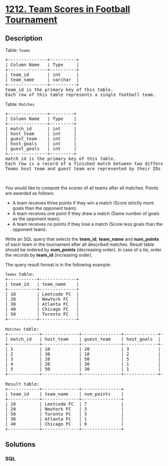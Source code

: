# [1212. Team Scores in Football Tournament](https://leetcode.com/problems/team-scores-in-football-tournament)



## Description

<p>Table: <code>Teams</code></p>

<pre>
+---------------+----------+
| Column Name   | Type     |
+---------------+----------+
| team_id       | int      |
| team_name     | varchar  |
+---------------+----------+
team_id is the primary key of this table.
Each row of this table represents a single football team.
</pre>

<p>Table:&nbsp;<code>Matches</code></p>

<pre>
+---------------+---------+
| Column Name   | Type    |
+---------------+---------+
| match_id      | int     |
| host_team     | int     |
| guest_team    | int     | 
| host_goals    | int     |
| guest_goals   | int     |
+---------------+---------+
match_id is the primary key of this table.
Each row is a record of a finished match between two different teams. 
Teams host_team and guest_team are represented by their IDs in the teams table (team_id) and they scored host_goals and guest_goals goals respectively.
</pre>

<p>&nbsp;</p>
You would like to compute the scores of all teams after all matches. Points are awarded as follows:

<ul>
	<li>A team&nbsp;receives three points if they win&nbsp;a match (Score strictly more goals than the opponent team).</li>
	<li>A team&nbsp;receives one point if they draw a match (Same number of goals as the opponent team).</li>
	<li>A team&nbsp;receives no points if they lose a match (Score less goals than the opponent team).</li>
</ul>

<p>Write an SQL query that selects the <strong>team_id</strong>, <strong>team_name</strong> and <strong>num_points</strong> of each team in the tournament after all described matches. Result table should be ordered by <strong>num_points</strong> (decreasing order). In case of a tie, order the records by <strong>team_id</strong> (increasing order).</p>

<p>The query result format is in the following example:</p>

<pre>
<code>Teams </code>table:
+-----------+--------------+
| team_id   | team_name    |
+-----------+--------------+
| 10        | Leetcode FC  |
| 20        | NewYork FC   |
| 30        | Atlanta FC   |
| 40        | Chicago FC   |
| 50        | Toronto FC   |
+-----------+--------------+

<code>Matches </code>table:
+------------+--------------+---------------+-------------+--------------+
| match_id   | host_team    | guest_team    | host_goals  | guest_goals  |
+------------+--------------+---------------+-------------+--------------+
| 1          | 10           | 20            | 3           | 0            |
| 2          | 30           | 10            | 2           | 2            |
| 3          | 10           | 50            | 5           | 1            |
| 4          | 20           | 30            | 1           | 0            |
| 5          | 50           | 30            | 1           | 0            |
+------------+--------------+---------------+-------------+--------------+

Result table:
+------------+--------------+---------------+
| team_id    | team_name    | num_points    |
+------------+--------------+---------------+
| 10         | Leetcode FC  | 7             |
| 20         | NewYork FC   | 3             |
| 50         | Toronto FC   | 3             |
| 30         | Atlanta FC   | 1             |
| 40         | Chicago FC   | 0             |
+------------+--------------+---------------+
</pre>


## Solutions

<!-- tabs:start -->

### **SQL**

```sql

```

<!-- tabs:end -->